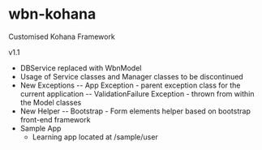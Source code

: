 wbn-kohana
==========
Customised Kohana Framework

v1.1

- DBService replaced with WbnModel
- Usage of Service classes and Manager classes to be discontinued
- New Exceptions
    -- App Exception - parent exception class for the current application
    -- ValidationFailure Exception - thrown from within the Model classes
- New Helper
    -- Bootstrap - Form elements helper based on bootstrap front-end framework
- Sample App
    - Learning app located at /sample/user

